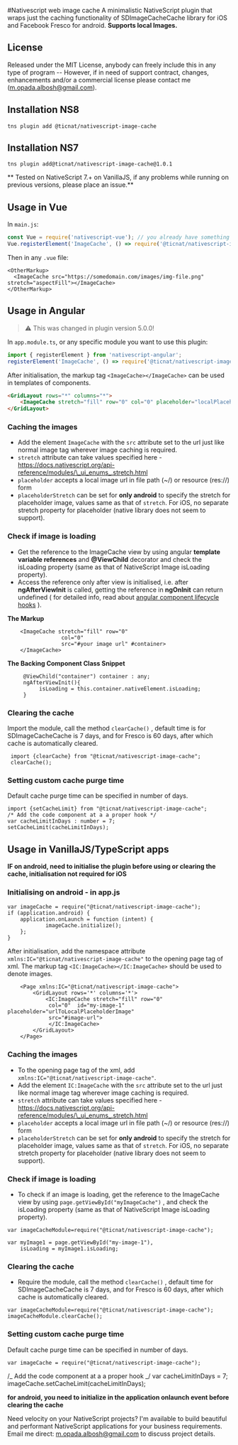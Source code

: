 #Nativescript web image cache
A minimalistic NativeScript plugin that wraps just the caching functionality of SDImageCacheCache library for iOS and Facebook Fresco for android.
**Supports local Images.**

## License

Released under the MIT License, anybody can freely include this in any type of program -- However, if in need of support contract, changes, enhancements and/or a commercial license please contact me (m.opada.albosh@gmail.com).

## Installation NS8

    tns plugin add @ticnat/nativescript-image-cache

## Installation NS7

    tns plugin add@ticnat/nativescript-image-cache@1.0.1

** Tested on NativeScript 7.+ on VanillaJS, if any problems while running on previous versions, please place an issue.**

## Usage in Vue

In `main.js`:

```js
const Vue = require('nativescript-vue'); // you already have something like this
Vue.registerElement('ImageCache', () => require('@ticnat/nativescript-image-cache').ImageCache); // now add this
```

Then in any `.vue` file:

```vue
<OtherMarkup>
  <ImageCache src="https://somedomain.com/images/img-file.png" stretch="aspectFill"></ImageCache>
</OtherMarkup>
```

## Usage in Angular

> ⚠️ This was changed in plugin version 5.0.0!

In `app.module.ts`, or any specific module you want to use this plugin:

```typescript
import { registerElement } from 'nativescript-angular';
registerElement('ImageCache', () => require('@ticnat/nativescript-image-cache').ImageCache);
```

After initialisation, the markup tag `<ImageCache></ImageCache>` can be used in templates of components.

```html
<GridLayout rows="*" columns="*">
	<ImageCache stretch="fill" row="0" col="0" placeholder="localPlaceholderImgorResUrl" src="#your image url here"> </ImageCache>
</GridLayout>
```

### Caching the images

- Add the element `ImageCache` with the `src` attribute set to the url just like normal image tag wherever image caching is required.
- `stretch` attribute can take values specified here -https://docs.nativescript.org/api-reference/modules/\_ui_enums_.stretch.html
- `placeholder` accepts a local image url in file path (~/) or resource (res://) form
- `placeholderStretch` can be set for **only android** to specify the stretch for placeholder image, values same as that of `stretch`. For iOS, no separate stretch property for placeholder (native library does not seem to support).

### Check if image is loading

- Get the reference to the ImageCache view by using angular **template variable references** and **@ViewChild** decorator and check the isLoading property (same as that of NativeScript Image isLoading property).
- Access the reference only after view is initialised, i.e. after **ngAfterViewInit** is called, getting the reference in **ngOnInit** can return undefined ( for detailed info, read about [angular component lifecycle hooks](https://angular.io/docs/ts/latest/guide/lifecycle-hooks.html) ).

**The Markup**

        <ImageCache stretch="fill" row="0"
                     col="0"
                     src="#your image url" #container>
        </ImageCache>

**The Backing Component Class Snippet**

         @ViewChild("container") container : any;
         ngAfterViewInit(){
              isLoading = this.container.nativeElement.isLoading;
         }

### Clearing the cache

Import the module, call the method `clearCache()` , default time is for SDImageCacheCache is 7 days, and for Fresco is 60 days, after which cache is automatically cleared.

     import {clearCache} from "@ticnat/nativescript-image-cache";
     clearCache();

### Setting custom cache purge time

Default cache purge time can be specified in number of days.

    import {setCacheLimit} from "@ticnat/nativescript-image-cache";
    /* Add the code component at a a proper hook */
    var cacheLimitInDays : number = 7;
    setCacheLimit(cacheLimitInDays);

## Usage in VanillaJS/TypeScript apps

**IF on android, need to initialise the plugin before using or clearing the cache, initialisation not required for iOS**

### Initialising on android - in app.js

    var imageCache = require("@ticnat/nativescript-image-cache");
    if (application.android) {
        application.onLaunch = function (intent) {
                imageCache.initialize();
        };
    }

After initialisation, add the namespace attribute `xmlns:IC="@ticnat/nativescript-image-cache"` to the opening page tag of xml. The markup tag `<IC:ImageCache></IC:ImageCache>` should be used to denote images.

```
    <Page xmlns:IC="@ticnat/nativescript-image-cache">
        <GridLayout rows='*' columns='*'>
            <IC:ImageCache stretch="fill" row="0"
             col="0"  id="my-image-1" placeholder="urlToLocalPlaceholderImage"
             src="#image-url">
             </IC:ImageCache>
        </GridLayout>
    </Page>
```

### Caching the images

- To the opening page tag of the xml, add
  `xmlns:IC="@ticnat/nativescript-image-cache"`.
- Add the element `IC:ImageCache` with the `src` attribute set to the url just like normal image tag wherever image caching is required.
- `stretch` attribute can take values specified here -https://docs.nativescript.org/api-reference/modules/\_ui_enums_.stretch.html
- `placeholder` accepts a local image url in file path (~/) or resource (res://) form
- `placeholderStretch` can be set for **only android** to specify the stretch for placeholder image, values same as that of `stretch`. For iOS, no separate stretch property for placeholder (native library does not seem to support).

### Check if image is loading

- To check if an image is loading, get the reference to the ImageCache view by using `page.getViewById("myImageCache")` , and check the isLoading property (same as that of NativeScript Image isLoading property).

```
var imageCacheModule=require("@ticnat/nativescript-image-cache");

var myImage1 = page.getViewById("my-image-1"),
    isLoading = myImage1.isLoading;

```

### Clearing the cache

- Require the module, call the method `clearCache()` , default time for SDImageCacheCache is 7 days, and for Fresco is 60 days, after which cache is automatically cleared.

```
var imageCacheModule=require("@ticnat/nativescript-image-cache");
imageCacheModule.clearCache();
```

### Setting custom cache purge time

Default cache purge time can be specified in number of days.

    var imageCache = require("@ticnat/nativescript-image-cache");

/_ Add the code component at a a proper hook _/
var cacheLimitInDays = 7;
imageCache.setCacheLimit(cacheLimitInDays);

**for android, you need to initialize in the application onlaunch event before clearing the cache**

Need velocity on your NativeScript projects? I'm available to build beautiful and performant NativeScript applications for your business requirements. Email me direct: m.opada.albosh@gmail.com to discuss project details.
